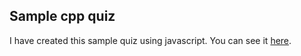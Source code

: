 ## Sample cpp quiz

I have created this sample quiz using javascript. You can see it [here](https://repl.it/@sanketp02/cpp-quiz?embed=1&output=1).
